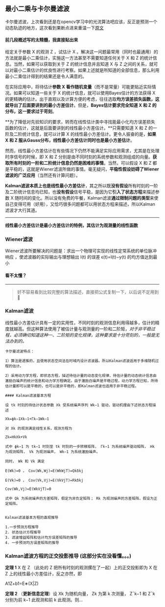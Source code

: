 



## 最小二乘与卡尔曼滤波        

卡尔曼滤波，上次看到还是在opencv学习中的光流算法吧应该，反正是预测一个动态轨迹的地方，这次看到果断点进来重温一下[原文](https://zhuanlan.zhihu.com/p/111347805)     



#### 前几段概述写的太精髓，我直接贴出来         

给定关于参数 X 的观测 Z ，试估计 X 。解决这一问题最常用（同时也最通用）的方法就是最小二乘估计，实施这一方法甚至不需要知道任何关于 X 和 Z 的统计信息。当然，如果可以获取到关于 Z 的统计信息并且知道 X 与 Z 之间的关系，就可以对最小二乘估计的优良性进行考察。如果上述就是所知道的全部信息，那么利用最小二乘估计得到的结果还是令人满意的。             

在实际应用中，将待估计**参数 X 看作随机变量**（而不是常量）可能更贴近实际情况。如果可以知道一些关于 X 的统计信息，就可以使用Bayes估计的方法获得 X 的更精确的估计。出于直观以及计算方便的考虑，往往选取**均方误差损失函数，这就导出了后面要讲到的最小方差估计**。但是，**Bayes估计要求完全知道 X 和 Z 的分布，这一要求过于苛刻**。                      

**为了降低对先验知识的要求，转而在线性估计类中寻找能最小化均方误差损失函数的估计，这就是后面要讲到的线性最小方差估计。**只需要知道 X 和 Z 的一阶及二阶统计信息，就可以计算 X 的线性最小方差估计。更令人振奋的是，**如果 X 和 Z 服从Gauss分布，线性最小方差估计同时也是最小方差估计**。                

然而，线性最小方差估计在有些情况下仍然不能满足实际应用需求，尤其是在处理时序信号的时候，即 X 和 Z 分别是由不同时刻的系统参数和观测组成的向量。**获取所有时刻的一阶和二阶统计信息仍然是困难的事情**。当然，可以假设 X 和 Z 都是平稳的，这就是Wiener滤波所做的事情。毫无疑问，**平稳性假设妨碍了Wiener滤波的广泛应用**（当然还有计算问题）。               

**Kalman滤波本质上也是线性最小方差估计**，其之所以既**没有假设**所有时刻的一阶及二阶统计信息均已知，也**没有假设**信号平稳，是因为它**引入了状态方程**来描述参数 X 随时间的变化。所以没有免费的午餐，Kalman滤波**通过限制问题的类型**来使自己变得可用（好用），又恰巧很多问题都可以用状态方程来描述，所以Kalman滤波才大行其道。        



--------------------



**线性最小方差估计是最小方差估计的特例，其估计为观测量的线性函数**             



### Wiener滤波        

Wiener滤波所要解决的问题是：求出一个物理可实现的线性定常系统的单位脉冲响应  ，使滤波器的实际输出与理想输出 I(t) 的误差 ϵ(t)=I(t)−y(t) 的均方值达到最小

#### 看不太懂？         



------------------

> 好不容易看到比较完整的算法描述，直接把公式复制一下，以后说不定用到:purple_heart:            

### **Kalman滤波**          

线性最小方差估计具有一定的实用性，不同时刻的观测信息利用得越多，估计的精度就越高。但这种算法使用了被估计量与观测量的一阶和二阶矩，*对于非平稳过程，必须确切知道这种一、二阶矩的变化规律，这种要求是十分苛刻的，一般是无法办到的。*              

`卡尔曼滤波特点： `             

`1）算法是递推的，且使用状态空间法在时域内设计滤波器。所以Kalman滤波适用于多维随机过程的估计。 `           

`2）采用动力学方程，即状态方程，描述待估计量的动态变化规律，待估计量的动态统计信息由激励白噪声的统计信息和动力学方程确定。由于激励白噪声是平稳过程，动力学方程已知，所待估计量即可以是平稳的，也可以是非平稳的，即Kalman滤波也适用于非平稳过程。`            

```
#### Kalman滤波基本方程

设 tk 时刻的待估计状态参数 Xk 受系统噪声序列 Wk−1 驱动，驱动机理由下述状态方程描述

Xk=ϕk−1Xk−1+Γk−1Wk−1

对 Xk 的观测满足线性关系，观测方程为

Zk=HkXk+Vk

式中 ϕk−1 为 tk−1 时刻至 tk 时刻的一步转移矩阵， Γk−1 为系统噪声驱动矩阵， Hk 为观测矩阵， Vk 为观测噪声， Wk−1 为系统激励噪声。

同时， Wk 和 Vk 满足

E(Wk)=0 ， Cov(Wk,Wj)=E(WkWjT)=Qkδkj

E(Vk)=0 ， Cov(Vk,Vj)=E(VkVjT)=Rkδkj

Cov(Wk,Vj)=E(WkVjT)=0

式中 Qk 为系统噪声的方差矩阵，假定为非负定矩阵； Rk 为观测噪声的方差矩阵，假设为正定矩阵。


```





```
Kalman滤波基本方程的直观推导      

1.一步预测方程推导
2. 状态估计方程推导
3. 滤波增益矩阵和估计均方误差矩阵的推导
4. 一步预测均方误差矩阵的推导
```





### Kalman滤波方程的正交投影推导  (这部分实在没看懂。。。)          

**定理 1** X 在 Z （此处的 Z 把所有时刻的观测摞在了一起）上的正交投影即为 X 在 Z 上的线性最小方差估计，反之亦然，即           

A1Z+b1=E∗(X|Z)           

**定理 2** （**更新信息定理**）设 Xk 为随机向量， Zk 为第 k 次测量， Z¯k−1 和 Z¯k 分别为前 k−1 此观测和前 k 此观测。则...   

